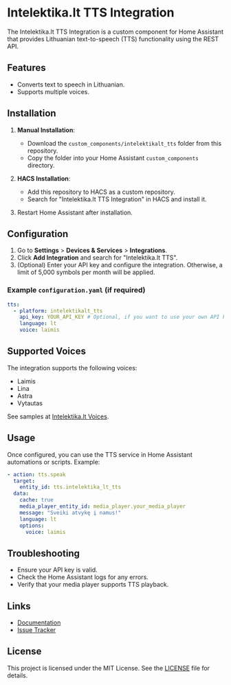 # Intelektika.lt TTS Integration

The Intelektika.lt TTS Integration is a custom component for Home Assistant that provides Lithuanian text-to-speech (TTS) functionality using the REST API.

## Features

- Converts text to speech in Lithuanian.
- Supports multiple voices.

## Installation

1. **Manual Installation**:
   - Download the `custom_components/intelektikalt_tts` folder from this repository.
   - Copy the folder into your Home Assistant `custom_components` directory.

2. **HACS Installation**:
   - Add this repository to HACS as a custom repository.
   - Search for "Intelektika.lt TTS Integration" in HACS and install it.

3. Restart Home Assistant after installation.

## Configuration

1. Go to **Settings** > **Devices & Services** > **Integrations**.
2. Click **Add Integration** and search for "Intelektika.lt TTS".
3. (Optional) Enter your API key and configure the integration. Otherwise, a limit of 5,000 symbols per month will be applied.

### Example `configuration.yaml` (if required)

```yaml
tts:
  - platform: intelektikalt_tts
    api_key: YOUR_API_KEY # Optional, if you want to use your own API key
    language: lt
    voice: laimis
```

## Supported Voices

The integration supports the following voices:

- Laimis
- Lina
- Astra
- Vytautas

See samples at [Intelektika.lt Voices](https://snekos-sinteze.lt).

## Usage

Once configured, you can use the TTS service in Home Assistant automations or scripts. Example:

```yaml
- action: tts.speak
  target:
    entity_id: tts.intelektika_lt_tts
  data:
    cache: true
    media_player_entity_id: media_player.your_media_player
    message: "Sveiki atvykę į namus!"
    language: lt
    options:
      voice: laimis    
```

## Troubleshooting

- Ensure your API key is valid.
- Check the Home Assistant logs for any errors.
- Verify that your media player supports TTS playback.

## Links

- [Documentation](https://github.com/airenas/home-assistant-tts-intelektikalt)
- [Issue Tracker](https://github.com/airenas/home-assistant-tts-intelektikalt/issues)

## License

This project is licensed under the MIT License. See the [LICENSE](LICENSE) file for details.

